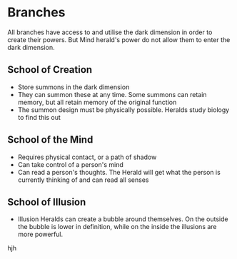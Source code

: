 # Branches

All branches have access to and utilise the dark dimension in order to create their powers. But Mind herald's power do not allow them to enter the dark dimension.

## School of Creation

- Store summons in the dark dimension
- They can summon these at any time. Some summons can retain memory, but all retain memory of the original function
- The summon design must be physically possible. Heralds study biology to find this out

## School of the Mind

- Requires physical contact, or a path of shadow 
- Can take control of a person's mind
- Can read a person's thoughts. The Herald will get what the person is currently thinking of and can read all senses

## School of Illusion

- Illusion Heralds can create a bubble around themselves. On the outside the bubble is lower in definition, while on the inside the illusions are more powerful. 

hjh

